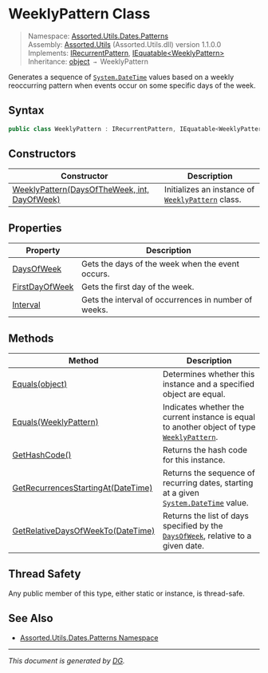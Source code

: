 ﻿# WeeklyPattern Class

> Namespace: [Assorted.Utils.Dates.Patterns](index.md#assortedutilsdatespatterns-namespace)\
> Assembly: [Assorted.Utils](index.md) (Assorted.Utils.dll) version 1.1.0.0\
> Implements: [IRecurrentPattern](Assorted.Utils.Dates.IRecurrentPattern.md), [IEquatable\<WeeklyPattern>](https://docs.microsoft.com/en-us/dotnet/api/system.iequatable-1)\
> Inheritance: [object](https://docs.microsoft.com/en-us/dotnet/api/system.object) `→` WeeklyPattern

Generates a sequence of [`System.DateTime`](https://docs.microsoft.com/en-us/dotnet/api/system.datetime) values based on a weekly reoccurring pattern when events occur on some specific days of the week.

## Syntax

```csharp
public class WeeklyPattern : IRecurrentPattern, IEquatable<WeeklyPattern>
```

## Constructors

Constructor | Description
--- | ---
[WeeklyPattern(DaysOfTheWeek, int, DayOfWeek)](Assorted.Utils.Dates.Patterns.WeeklyPattern.-ctor.md) | Initializes an instance of [`WeeklyPattern`](Assorted.Utils.Dates.Patterns.WeeklyPattern.md) class.

## Properties

Property | Description
--- | ---
[DaysOfWeek](Assorted.Utils.Dates.Patterns.WeeklyPattern.DaysOfWeek.md) | Gets the days of the week when the event occurs.
[FirstDayOfWeek](Assorted.Utils.Dates.Patterns.WeeklyPattern.FirstDayOfWeek.md) | Gets the first day of the week.
[Interval](Assorted.Utils.Dates.Patterns.WeeklyPattern.Interval.md) | Gets the interval of occurrences in number of weeks.

## Methods

Method | Description
--- | ---
[Equals(object)](Assorted.Utils.Dates.Patterns.WeeklyPattern.Equals.md#equalsobject) | Determines whether this instance and a specified object are equal.
[Equals(WeeklyPattern)](Assorted.Utils.Dates.Patterns.WeeklyPattern.Equals.md#equalsweeklypattern) | Indicates whether the current instance is equal to another object of type [`WeeklyPattern`](Assorted.Utils.Dates.Patterns.WeeklyPattern.md).
[GetHashCode()](Assorted.Utils.Dates.Patterns.WeeklyPattern.GetHashCode.md) | Returns the hash code for this instance.
[GetRecurrencesStartingAt(DateTime)](Assorted.Utils.Dates.Patterns.WeeklyPattern.GetRecurrencesStartingAt.md) | Returns the sequence of recurring dates, starting at a given [`System.DateTime`](https://docs.microsoft.com/en-us/dotnet/api/system.datetime) value.
[GetRelativeDaysOfWeekTo(DateTime)](Assorted.Utils.Dates.Patterns.WeeklyPattern.GetRelativeDaysOfWeekTo.md) | Returns the list of days specified by the [`DaysOfWeek`](Assorted.Utils.Dates.Patterns.WeeklyPattern.DaysOfWeek.md), relative to a given date.

## Thread Safety

Any public member of this type, either static or instance, is thread\-safe.

## See Also

- [Assorted.Utils.Dates.Patterns Namespace](index.md#assortedutilsdatespatterns-namespace)

---

_This document is generated by [DG](https://github.com/Khojasteh/dg)._
